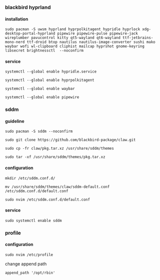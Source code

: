 ### blackbird hyprland

#### installation

```
sudo pacman -S uwsm hyprland hyprpolkitagent hypridle hyprlock xdg-desktop-portal-hyprland pipewire pipewire-pulse pipewire-jack wireplumber pavucontrol kitty qt5-wayland qt6-wayland ttf-jetbrains-mono-nerd ttf-droid btop nautilus nautilus-image-converter sushi mako waybar wofi wl-clipboard cliphist mailcap hyprshot gnome-keyring libsecret brightnessctl  --noconfirm
```
#### service

```
systemctl --global enable hypridle.service
```

```
systemctl --global enable hyprpolkitagent
```

```
systemctl --global enable waybar
```
```
systemctl --global enable pipewire
```

### sddm

#### guideline

```
sudo pacman -S sddm --noconfirm
```

```
sudo git clone https://github.com/blackbird-package/claw.git
```

```
sudo cp -fr claw/pkg.tar.xz /usr/share/sddm/themes
```

```
sudo tar -xf /usr/share/sddm/themes/pkg.tar.xz 
```

#### configuration

```
mkdir /etc/sddm.conf.d/
```

```
mv /usr/share/sddm/themes/claw/sddm-default.conf /etc/sddm.conf.d/default.conf
```

```
sudo nvim /etc/sddm.conf.d/default.conf
```

#### service

```
sudo systemctl enable sddm
```


### profile
#### configuration

```
sudo nvim /etc/profile
```

change append path
```
append_path '/opt/rbin'
```
